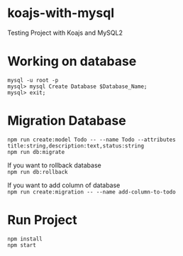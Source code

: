 # koajs-with-mysql
Testing Project with Koajs and MySQL2

# Working on database
```
mysql -u root -p
mysql> mysql Create Database $Database_Name;
mysql> exit;
```

# Migration Database
```
npm run create:model Todo -- --name Todo --attributes title:string,description:text,status:string
npm run db:migrate
```

If you want to rollback database <br />
`npm run db:rollback`

If you want to add column of database <br />
`npm run create:migration -- --name add-column-to-todo`

# Run Project
```
npm install
npm start
```
